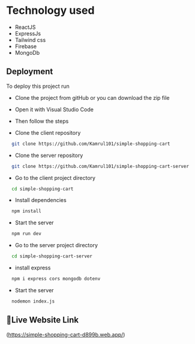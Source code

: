 
# Technology used
- ReactJS
- ExpressJs
- Tailwind css
- Firebase
- MongoDb


## Deployment

To deploy this project run
- Clone the project from gitHub or you can download the zip file
- Open it with Visual Studio Code
- Then follow the steps

- Clone the client repository
```bash
  git clone https://github.com/Kamrul101/simple-shopping-cart
```
- Clone the server repository
```bash
  git clone https://github.com/Kamrul101/simple-shopping-cart-server
```

- Go to the client project directory

```bash
  cd simple-shopping-cart
```

- Install dependencies

```bash
  npm install
```

- Start the server

```bash
  npm run dev
```

- Go to the server project directory

```bash
  cd simple-shopping-cart-server
```
- install express
```bash
  npm i express cors mongodb dotenv
```
- Start the server
```bash
  nodemon index.js
```
## 🔗Live Website Link
(https://simple-shopping-cart-d899b.web.app/)